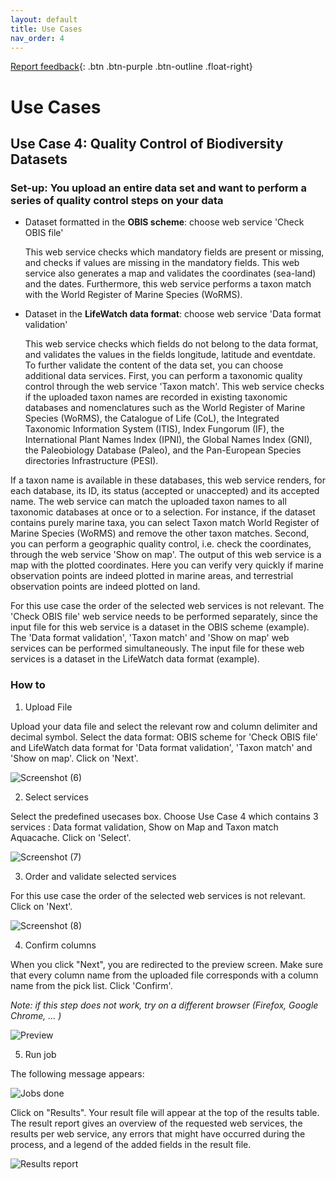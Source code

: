 ```yaml
---
layout: default
title: Use Cases
nav_order: 4
---
```


[Report feedback](https://github.com/lifewatch/elab-documentation/issues){: .btn .btn-purple .btn-outline .float-right}

# Use Cases

## Use Case 4: Quality Control of Biodiversity Datasets 

### Set-up: You upload an entire data set and want to perform a series of quality control steps on your data
- Dataset formatted in the **OBIS scheme**: choose web service 'Check OBIS file'

  This web service checks which mandatory fields are present or missing, and checks if values are missing in the mandatory fields. This web service also generates a map and validates the coordinates (sea-land) and the dates. Furthermore, this web service performs a taxon match with the World Register of Marine Species (WoRMS).

- Dataset in the **LifeWatch data format**: choose web service 'Data format validation'

  This web service checks which fields do not belong to the data format, and validates the values in the fields longitude, latitude and eventdate. To further validate the content of the data set, you can choose additional data services. First, you can perform a taxonomic quality control through the web service 'Taxon match'. This web service checks if the uploaded taxon names are recorded in existing taxonomic databases and nomenclatures such as the World Register of Marine Species (WoRMS), the Catalogue of Life (CoL), the Integrated Taxonomic Information System (ITIS), Index Fungorum (IF), the International Plant Names Index (IPNI), the Global Names Index (GNI), the Paleobiology Database (Paleo), and the Pan-European Species directories Infrastructure (PESI).
  
If a taxon name is available in these databases, this web service renders, for each database, its ID, its status (accepted or unaccepted) and its accepted name. The web service can match the uploaded taxon names to all taxonomic databases at once or to a selection. For instance, if the dataset contains purely marine taxa, you can select Taxon match World Register of Marine Species (WoRMS) and remove the other taxon matches. Second, you can perform a geographic quality control, i.e. check the coordinates, through the web service 'Show on map'. The output of this web service is a map with the plotted coordinates. Here you can verify very quickly if marine observation points are indeed plotted in marine areas, and terrestrial observation points are indeed plotted on land.

For this use case the order of the selected web services is not relevant. The 'Check OBIS file' web service needs to be performed separately, since the input file for this web service is a dataset in the OBIS scheme (example). The 'Data format validation', 'Taxon match' and 'Show on map' web services can be performed simultaneously. The input file for these web services is a dataset in the LifeWatch data format (example).

### How to

1. Upload File

Upload your data file and select the relevant row and column delimiter and decimal symbol. Select the data format: OBIS scheme for 'Check OBIS file' and LifeWatch data format for 'Data format validation', 'Taxon match' and 'Show on map'. Click on 'Next'. 

![Screenshot (6)](https://github.com/lifewatch/elab-documentation/assets/144227108/a7186c42-fa7d-4d0c-b0fe-11045ff092a9)


2. Select services

Select the predefined usecases box. Choose Use Case 4 which contains 3 services : Data format validation, Show on Map and Taxon match Aquacache. Click on 'Select'.

![Screenshot (7)](https://github.com/lifewatch/elab-documentation/assets/144227108/99fa40f6-e3c6-4cc5-9cf6-f00b2f73444e)

3. Order and validate selected services

For this use case the order of the selected web services is not relevant. Click on 'Next'.

![Screenshot (8)](https://github.com/lifewatch/elab-documentation/assets/144227108/7e42e27b-9d5e-4b3e-b118-0abdc35ba8ec)

4. Confirm columns

When you click "Next", you are redirected to the preview screen. Make sure that every column name from the uploaded file corresponds with a column name from the pick list. Click 'Confirm'.

*Note: if this step does not work, try on a different browser (Firefox, Google Chrome, ... )*

![Preview](https://github.com/lifewatch/elab-documentation/assets/144227108/7b4dafad-47f4-42bb-9158-96abea06c1d3)

5. Run job

The following message appears:

![Jobs done](https://github.com/lifewatch/elab-documentation/assets/144227108/eb31f8aa-e0a3-4ae9-82e7-ad27457b4dd7)

Click on "Results". Your result file will appear at the top of the results table. The result report gives an overview of the requested web services, the results per web service, any errors that might have occurred during the process, and a legend of the added fields in the result file.

![Results report](https://github.com/lifewatch/elab-documentation/assets/144227108/ba1f48dc-1151-44e3-92e5-3d544764f443)
